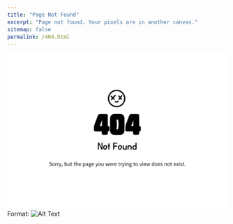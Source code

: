 ```yaml
---
title: "Page Not Found"
excerpt: "Page not found. Your pixels are in another canvas."
sitemap: false
permalink: /404.html
---
```


![](/images/2023-11-28-one-draft/404error.png)
Format: ![Alt Text](url)
